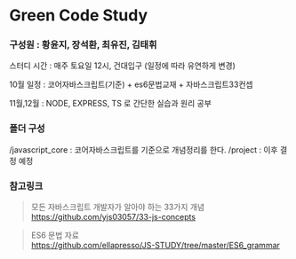 # Green Code Study

### 구성원 : 황윤지, 장석환, 최유진, 김태휘

스터디 시간 : 매주 토요일 12시, 건대입구 (일정에 따라 유연하게 변경)

10월 일정 : 코어자바스크립트(기준) + es6문법교재 + 자바스크립트33컨셉

11월,12월 : NODE, EXPRESS, TS 로 간단한 실습과 원리 공부

### 폴더 구성

/javascript_core : 코어자바스크립트를 기준으로 개념정리를 한다.
/project : 이후 결정 예정

### 참고링크

> 모든 자바스크립트 개발자가 알아야 하는 33가지 개념
> <br> https://github.com/yjs03057/33-js-concepts

> ES6 문법 자료
> <br> https://github.com/ellapresso/JS-STUDY/tree/master/ES6_grammar
